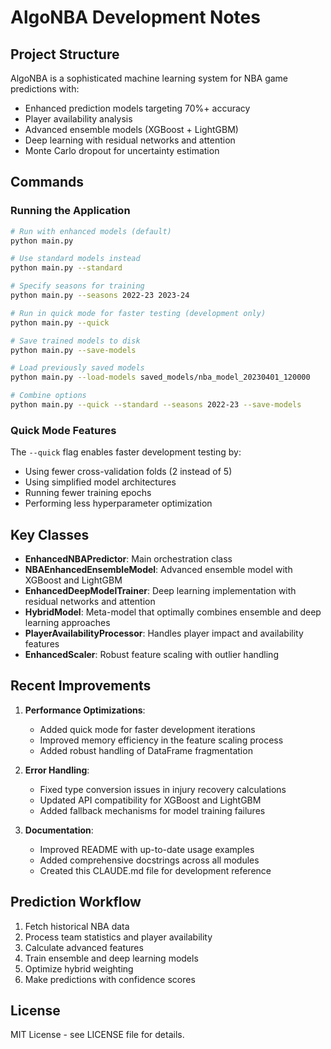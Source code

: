 # AlgoNBA Development Notes

## Project Structure

AlgoNBA is a sophisticated machine learning system for NBA game predictions with:
- Enhanced prediction models targeting 70%+ accuracy
- Player availability analysis
- Advanced ensemble models (XGBoost + LightGBM)
- Deep learning with residual networks and attention
- Monte Carlo dropout for uncertainty estimation

## Commands

### Running the Application

```bash
# Run with enhanced models (default)
python main.py

# Use standard models instead
python main.py --standard

# Specify seasons for training
python main.py --seasons 2022-23 2023-24

# Run in quick mode for faster testing (development only)
python main.py --quick

# Save trained models to disk
python main.py --save-models

# Load previously saved models
python main.py --load-models saved_models/nba_model_20230401_120000

# Combine options
python main.py --quick --standard --seasons 2022-23 --save-models
```

### Quick Mode Features

The `--quick` flag enables faster development testing by:
- Using fewer cross-validation folds (2 instead of 5)
- Using simplified model architectures
- Running fewer training epochs
- Performing less hyperparameter optimization

## Key Classes

- **EnhancedNBAPredictor**: Main orchestration class
- **NBAEnhancedEnsembleModel**: Advanced ensemble model with XGBoost and LightGBM
- **EnhancedDeepModelTrainer**: Deep learning implementation with residual networks and attention
- **HybridModel**: Meta-model that optimally combines ensemble and deep learning approaches
- **PlayerAvailabilityProcessor**: Handles player impact and availability features
- **EnhancedScaler**: Robust feature scaling with outlier handling

## Recent Improvements

1. **Performance Optimizations**:
   - Added quick mode for faster development iterations
   - Improved memory efficiency in the feature scaling process
   - Added robust handling of DataFrame fragmentation

2. **Error Handling**:
   - Fixed type conversion issues in injury recovery calculations
   - Updated API compatibility for XGBoost and LightGBM
   - Added fallback mechanisms for model training failures

3. **Documentation**:
   - Improved README with up-to-date usage examples
   - Added comprehensive docstrings across all modules
   - Created this CLAUDE.md file for development reference

## Prediction Workflow

1. Fetch historical NBA data
2. Process team statistics and player availability
3. Calculate advanced features
4. Train ensemble and deep learning models
5. Optimize hybrid weighting
6. Make predictions with confidence scores

## License

MIT License - see LICENSE file for details.